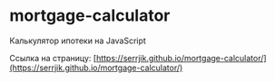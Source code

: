 # mortgage-calculator
Калькулятор ипотеки на JavaScript


Ссылка на страницу: [https://serrjik.github.io/mortgage-calculator/](https://serrjik.github.io/mortgage-calculator/)
